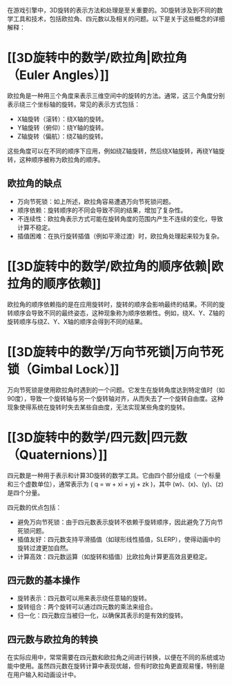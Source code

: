 在游戏引擎中，3D旋转的表示方法和处理是至关重要的。3D旋转涉及到不同的数学工具和技术，包括欧拉角、四元数以及相关的问题。以下是关于这些概念的详细解释：

# [[3D旋转中的数学/欧拉角|欧拉角（Euler Angles）]]

欧拉角是一种用三个角度来表示三维空间中的旋转的方法。通常，这三个角度分别表示绕三个坐标轴的旋转。常见的表示方式包括：

- X轴旋转（滚转）：绕X轴的旋转。
- Y轴旋转（俯仰）：绕Y轴的旋转。
- Z轴旋转（偏航）：绕Z轴的旋转。

这些角度可以在不同的顺序下应用，例如绕Z轴旋转，然后绕X轴旋转，再绕Y轴旋转，这种顺序被称为欧拉角的顺序。
## 欧拉角的缺点
- 万向节死锁：如上所述，欧拉角容易遭遇万向节死锁问题。
- 顺序依赖：旋转顺序的不同会导致不同的结果，增加了复杂性。
- 不连续性：欧拉角表示方式可能在旋转角度的范围内产生不连续的变化，导致计算不稳定。
- 插值困难：在执行旋转插值（例如平滑过渡）时，欧拉角处理起来较为复杂。
# [[3D旋转中的数学/欧拉角的顺序依赖|欧拉角的顺序依赖]]

欧拉角的顺序依赖指的是在应用旋转时，旋转的顺序会影响最终的结果。不同的旋转顺序会导致不同的最终姿态，这种现象称为顺序依赖性。例如，绕X、Y、Z轴的旋转顺序与绕Z、Y、X轴的顺序会得到不同的结果。

# [[3D旋转中的数学/万向节死锁|万向节死锁（Gimbal Lock）]]

万向节死锁是使用欧拉角时遇到的一个问题。它发生在旋转角度达到特定值时（如90度），导致一个旋转轴与另一个旋转轴对齐，从而失去了一个旋转自由度。这种现象使得系统在旋转时失去某些自由度，无法实现某些角度的旋转。

# [[3D旋转中的数学/四元数|四元数（Quaternions）]]

四元数是一种用于表示和计算3D旋转的数学工具。它由四个部分组成（一个标量和三个虚数单位），通常表示为 \( q = w + xi + yj + zk \)，其中 \(w\)、\(x\)、\(y\)、\(z\) 是四个分量。

四元数的优点包括：

- 避免万向节死锁：由于四元数表示旋转不依赖于旋转顺序，因此避免了万向节死锁问题。
- 插值友好：四元数支持平滑插值（如球形线性插值，SLERP），使得动画中的旋转过渡更加自然。
- 计算高效：四元数运算（如旋转和插值）比欧拉角计算更高效且更稳定。

## 四元数的基本操作

- 旋转表示：四元数可以用来表示绕任意轴的旋转。
- 旋转组合：两个旋转可以通过四元数的乘法来组合。
- 归一化：四元数应当被归一化，以确保其表示的是有效的旋转。

## 四元数与欧拉角的转换

在实际应用中，常常需要在四元数和欧拉角之间进行转换，以便在不同的系统或功能中使用。虽然四元数在旋转计算中表现优越，但有时欧拉角更直观易懂，特别是在用户输入和动画设计中。
